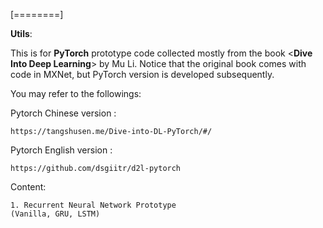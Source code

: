 
[========]

**Utils**:

This is for **PyTorch** prototype code collected mostly from the book <**Dive Into Deep Learning**> by Mu Li. Notice that the original book comes with code in MXNet, but PyTorch version is developed subsequently. 

You may refer to the followings:
    
Pytorch Chinese version : 

    https://tangshusen.me/Dive-into-DL-PyTorch/#/
    
Pytorch English version : 

    https://github.com/dsgiitr/d2l-pytorch


Content:

    1. Recurrent Neural Network Prototype
    (Vanilla, GRU, LSTM)
